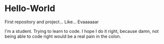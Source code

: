 # Hello-World
First repository and project... Like... Evaaaaaar


I'm a student. Trying to learn to code. I hope I do it right, because damn, 
not being able to code right would be a real pain in the colon.
